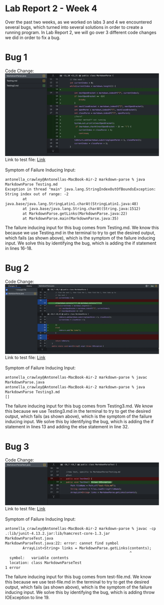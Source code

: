 # Lab Report 2 - Week 4
Over the past two weeks, as we worked on labs 3 and 4 we encountered several bugs, which turned into several solutions in  order to create a running program. In Lab Report 2, we will go over 3 different code changes we did in order to fix a bug.

# Bug 1
Code Change:
![Image](Bug1.png)
Link to test file: [Link](https://code.visualstudio.com/)
<br/><br/>
Symptom of Failure Inducing Input:
```
antonella_crawley@Antonellas-MacBook-Air-2 markdown-parse % java MarkdownParse Testing.md
Exception in thread "main" java.lang.StringIndexOutOfBoundsException: String index out of range: -2
        at java.base/java.lang.StringLatin1.charAt(StringLatin1.java:48)
        at java.base/java.lang.String.charAt(String.java:1512)
        at MarkdownParse.getLinks(MarkdownParse.java:22)
        at MarkdownParse.main(MarkdownParse.java:35)

```
The failure inducing input for this bug comes from Testing.md. We know this because we use Testing.md in the terminal to try to get the desired output, which fails (as shown above), which is the symptom of the failure inducing input. We solve this by identifying the bug, which is adding the if statement in lines 16-18.

# Bug 2
Code Change:
![Image](Bug2.png)
Link to test file: [Link](https://code.visualstudio.com/)
<br/><br/>
Symptom of Failure Inducing Input:
```
antonella_crawley@Antonellas-MacBook-Air-2 markdown-parse % javac MarkdownParse.java     
antonella_crawley@Antonellas-MacBook-Air-2 markdown-parse % java MarkdownParse Testing3.md
[]
```
The failure inducing input for this bug comes from Testing3.md. We know this because we use Testing3.md in the terminal to try to get the desired output, which fails (as shown above), which is the symptom of the failure inducing input. We solve this by identifying the bug, which is adding the if statement in lines 13 and adding the else statement in line 32.

# Bug 3
Code Change:
![Image](Bug3.png)
Link to test file: [Link](https://code.visualstudio.com/)
<br/><br/>
Symptom of Failure Inducing Input:
```
antonella_crawley@Antonellas-MacBook-Air-2 markdown-parse % javac -cp .:lib/junit-4.13.2.jar:lib/hamcrest-core-1.3.jar MarkdownParseTest.java
MarkdownParseTest.java:22: error: cannot find symbol
        ArrayList<String> links = MarkdownParse.getLinks(contents);
                                                         ^
  symbol:   variable contents
  location: class MarkdownParseTest
1 error

```
The failure inducing input for this bug comes from test-file.md. We know this because we use test-file.md in the terminal to try to get the desired output, which fails (as shown above), which is the symptom of the failure inducing input. We solve this by identifying the bug, which is adding throw IOException to line 19.
